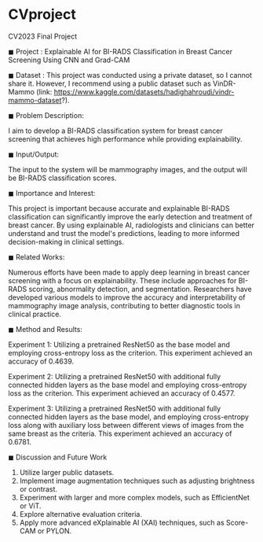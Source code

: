 # CVproject
CV2023 Final Project

◼︎ Project : 
Explainable AI for BI-RADS Classification in Breast Cancer Screening Using CNN and Grad-CAM

◼︎ Dataset : This project was conducted using a private dataset, so I cannot share it. However, I recommend using a public dataset such as VinDR-Mammo (link: https://www.kaggle.com/datasets/hadighahroudi/vindr-mammo-dataset?).

◼︎ Problem Description:

I aim to develop a BI-RADS classification system for breast cancer screening that achieves high performance while providing explainability.

◼︎ Input/Output:

The input to the system will be mammography images, and the output will be BI-RADS classification scores.

◼︎ Importance and Interest:

This project is important because accurate and explainable BI-RADS classification can significantly improve the early detection and treatment of breast cancer. By using explainable AI, radiologists and clinicians can better understand and trust the model's predictions, leading to more informed decision-making in clinical settings.

◼︎ Related Works:

Numerous efforts have been made to apply deep learning in breast cancer screening with a focus on explainability. These include approaches for BI-RADS scoring, abnormality detection, and segmentation. Researchers have developed various models to improve the accuracy and interpretability of mammography image analysis, contributing to better diagnostic tools in clinical practice.


◼︎ Method and Results:

Experiment 1: Utilizing a pretrained ResNet50 as the base model and employing cross-entropy loss as the criterion. This experiment achieved an accuracy of 0.4639.

Experiment 2: Utilizing a pretrained ResNet50 with additional fully connected hidden layers as the base model and employing cross-entropy loss as the criterion. This experiment achieved an accuracy of 0.4577.

Experiment 3: Utilizing a pretrained ResNet50 with additional fully connected hidden layers as the base model, and employing cross-entropy loss along with auxiliary loss between different views of images from the same breast as the criteria. This experiment achieved an accuracy of 0.6781.


◼︎ Discussion and Future Work

1. Utilize larger public datasets.
2. Implement image augmentation techniques such as adjusting brightness or contrast.
3. Experiment with larger and more complex models, such as EfficientNet or ViT.
4. Explore alternative evaluation criteria.
5. Apply more advanced eXplainable AI (XAI) techniques, such as Score-CAM or PYLON.
